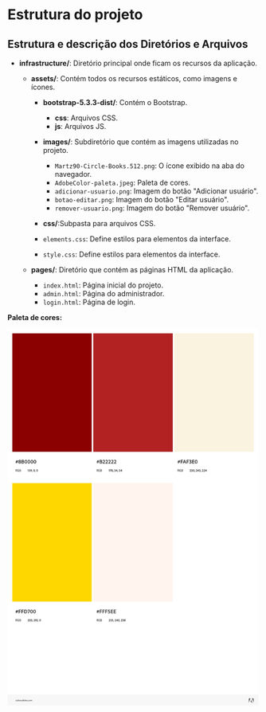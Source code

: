 # Estrutura do projeto

## Estrutura e descrição dos Diretórios e Arquivos

- **infrastructure/**: Diretório principal onde ficam os recursos da aplicação.
  
  - **assets/**: Contém todos os recursos estáticos, como imagens e ícones.
    
    - **bootstrap-5.3.3-dist/**: Contém o Bootstrap.
      - **css**: Arquivos CSS.
      - **js**: Arquivos JS.

    - **images/**: Subdiretório que contém as imagens utilizadas no projeto.
      - `Martz90-Circle-Books.512.png`: O ícone exibido na aba do navegador.
      - `AdobeColor-paleta.jpeg`: Paleta de cores.
      - `adicionar-usuario.png`: Imagem do botão "Adicionar usuário".
      - `botao-editar.png`: Imagem do botão "Editar usuário".
      - `remover-usuario.png`: Imagem do botão "Remover usuário".

     - **css/**:Subpasta para arquivos CSS.
      - `elements.css`: Define estilos para elementos da interface.
      - `style.css`: Define estilos para elementos da interface.

  - **pages/**: Diretório que contém as páginas HTML da aplicação.
    - `index.html`: Página inicial do projeto. 
    - `admin.html`: Página do administrador. 
    - `login.html`: Página de login. 

**Paleta de cores:**

![Paleta de cores](../atividade%206/infraestructure/assets/images/AdobeColor-paleta.jpeg)
